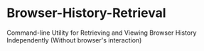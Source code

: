 # Browser-History-Retrieval
 Command-line Utility for Retrieving and Viewing Browser History Independently (Without browser's interaction)
